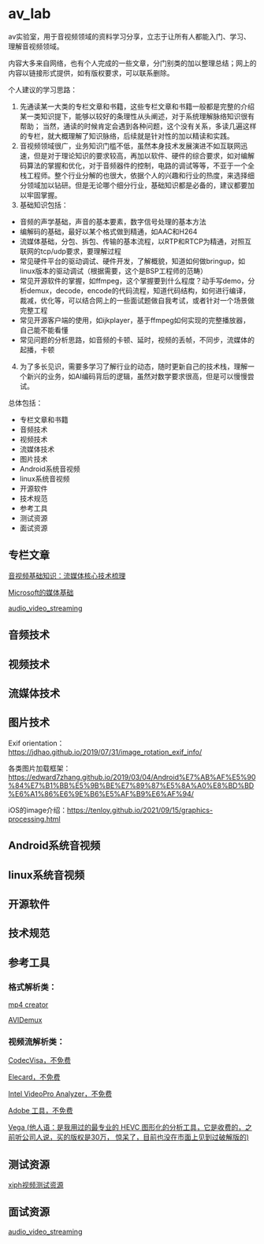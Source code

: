 # av_lab
av实验室，用于音视频领域的资料学习分享，立志于让所有人都能入门、学习、理解音视频领域。

内容大多来自网络，也有个人完成的一些文章，分门别类的加以整理总结；网上的内容以链接形式提供，如有版权要求，可以联系删除。

个人建议的学习思路：

1. 先通读某一大类的专栏文章和书籍，这些专栏文章和书籍一般都是完整的介绍某一类知识提下，能够以较好的条理性从头阐述，对于系统理解脉络知识很有帮助；
当然，通读的时候肯定会遇到各种问题，这个没有关系，多读几遍这样的专栏，就大概理解了知识脉络，后续就是针对性的加以精读和实践。
2. 音视频领域很广，业务知识门槛不低，虽然本身技术发展演进不如互联网迅速，但是对于理论知识的要求较高，再加以软件、硬件的综合要求，如对编解码算法的掌握和优化，对于音频器件的控制，电路的调试等等，不亚于一个全栈工程师。整个行业分解的也很大，依据个人的兴趣和行业的热度，来选择细分领域加以钻研。但是无论哪个细分行业，基础知识都是必备的，建议都要加以牢固掌握。
3. 基础知识包括：
 - 音频的声学基础，声音的基本要素，数字信号处理的基本方法
 - 编解码的基础，最好以某个格式做到精通，如AAC和H264
 - 流媒体基础，分包、拆包、传输的基本流程，以RTP和RTCP为精通，对照互联网的tcp/udp要求，要理解过程
 - 常见硬件平台的驱动调试、硬件开发，了解概貌，知道如何做bringup，如linux版本的驱动调试（根据需要，这个是BSP工程师的范畴）
 - 常见开源软件的掌握，如ffmpeg，这个掌握要到什么程度？动手写demo，分析demux，decode，encode的代码流程，知道代码结构，如何进行编译，裁减，优化等，可以结合网上的一些面试题做自我考试，或者针对一个场景做完整工程
 - 常见开源客户端的使用，如ijkplayer，基于ffmpeg如何实现的完整播放器，自己能不能看懂
 - 常见问题的分析思路，如音频的卡顿、延时，视频的丢帧，不同步，流媒体的起播，卡顿
4. 为了多长见识，需要多学习了解行业的动态，随时更新自己的技术栈，理解一个新兴的业务，如AI编码背后的逻辑，虽然对数学要求很高，但是可以慢慢尝试。

总体包括：

- 专栏文章和书籍
- 音频技术
- 视频技术
- 流媒体技术
- 图片技术
- Android系统音视频
- linux系统音视频
- 开源软件
- 技术规范
- 参考工具
- 测试资源
- 面试资源

## 专栏文章

[音视频基础知识：流媒体核心技术梳理](https://mp.weixin.qq.com/s?__biz=MzI0NTMxMjA1MQ==&mid=2247483830&idx=1&sn=60bea3eb935eafcb81d0701908a822f6&chksm=e9513eeade26b7fc1cafd9ca3384f9bfa9a3ac329a58fbc625d963944036fd99ffebbf86f6d0&scene=21#wechat_redirect)

[Microsoft的媒体基础](https://docs.microsoft.com/zh-cn/windows/win32/medfound/media-foundation-programming-guide)

[audio_video_streaming](https://github.com/0voice/audio_video_streaming)

## 音频技术

## 视频技术

## 流媒体技术

## 图片技术
Exif orientation：https://jdhao.github.io/2019/07/31/image_rotation_exif_info/

各类图片加载框架：https://edward7zhang.github.io/2019/03/04/Android%E7%AB%AF%E5%90%84%E7%B1%BB%E5%9B%BE%E7%89%87%E5%8A%A0%E8%BD%BD%E6%A1%86%E6%9E%B6%E5%AF%B9%E6%AF%94/

iOS的image介绍：https://tenloy.github.io/2021/09/15/graphics-processing.html

## Android系统音视频

## linux系统音视频

## 开源软件

## 技术规范

## 参考工具
### 格式解析类：
[mp4 creator](http://mp4creator.sourceforge.net/)

[AVIDemux](https://www.fosshub.com/Avidemux.html)

### 视频流解析类：
[CodecVisa，不免费](http://www.codecian.com/)

[Elecard，不免费](http://www.elecard.com/en/download/products.html)

[Intel VideoPro Analyzer，不免费](https://software.intel.com/content/www/us/en/develop/articles/video-pro-analyzer.html)

[Adobe 工具，不免费](https://www.adobe.com/?faas_unique_submission_id={44411BF3-B7E5-44FB-3ED7-2F9F480102C1}&s_cid=null)

[Vega (他人语：是我用过的最专业的 HEVC 图形化的分析工具，它是收费的，之前听公司人说，买的版权是30万， 惊呆了，目前也没在市面上见到过破解版的)](http://lazybing.github.io/blog/2015/11/01/hevc-analyse-tool/)

## 测试资源
[xiph视频测试资源](https://media.xiph.org/video/derf/)

## 面试资源
[audio_video_streaming](https://github.com/0voice/audio_video_streaming)
